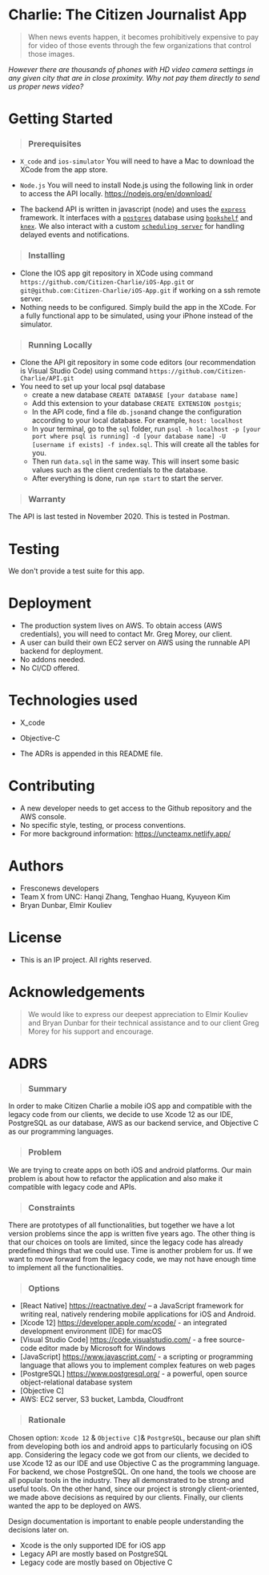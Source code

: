 # Charlie: The Citizen Journalist App

> When news events happen, it becomes prohibitively expensive to pay for video of those events through the few organizations that control those images. 

_However there are thousands of phones with HD video camera settings in any given city that are in close proximity. Why not pay them directly to send us proper news video?_

  

# Getting Started

  

>  ### Prerequisites

+ `X_code` and `ios-simulator`
  You will need to have a Mac to download the XCode from the app store. 

+ `Node.js`
  You will need to install Node.js using the following link in order to access the API locally. 
  https://nodejs.org/en/download/
- The backend API is written in javascript (node) and uses the  [`express`](https://github.com/expressjs/express)  framework. It interfaces with a  [`postgres`](https://www.postgresql.org/)  database using  [`bookshelf`](http://bookshelfjs.org/)  and  [`knex`](http://knexjs.org/). We also interact with a custom  [`scheduling server`](https://github.com/miketerpak/scheduler)  for handling delayed events and notifications.

>  ### Installing
+ Clone the IOS app git repository in XCode using command `https://github.com/Citizen-Charlie/iOS-App.git` or `git@github.com:Citizen-Charlie/iOS-App.git` if working on a ssh remote server. 
+ Nothing needs to be configured. Simply build the app in the XCode. For a fully functional app to be simulated, using your iPhone instead of the simulator.
  
>  ### Running Locally
+ Clone the API git repository in some code editors (our recommendation is Visual Studio Code) using command `https://github.com/Citizen-Charlie/API.git`
+ You need to set up your local psql database
    + create a new database `CREATE DATABASE [your database name]`
    + Add this extension to your database `CREATE EXTENSION postgis`;
    + In the API code, find a file `db.json`and change the configuration according to your local database. For example, `host: localhost`
    + In your terminal, go to the `sql` folder, run `psql -h localhost -p [your port where psql is running] -d [your database name] -U [username if exists] -f index.sql`. This will create all the tables for you.
    + Then run `data.sql` in the same way. This will insert some basic values such as the client credentials to the database.
    + After everything is done, run `npm start` to start the server.
  
>  ### Warranty
The API is last tested in November 2020. This is tested in Postman.

  

# Testing

  We don't provide a test suite for this app. 


# Deployment
+ The production system lives on AWS. To obtain access (AWS credentials), you will need to contact Mr. Greg Morey, our client. 
+ A user can build their own EC2 server on AWS using the runnable API backend for deployment. 
+ No addons needed.
+ No CI/CD offered.
  

# Technologies used

+ X_code

+ Objective-C

+ The ADRs is appended in this README file.

  

# Contributing

 + A new developer needs to get access to the Github repository and the AWS console.
 + No specific style, testing, or process conventions.
 + For more background information: https://uncteamx.netlify.app/

  

# Authors

+ Fresconews developers
+ Team X from UNC: Hanqi Zhang, Tenghao Huang, Kyuyeon Kim
+ Bryan Dunbar, Elmir Kouliev

 
# License
+ This is an IP project. All rights reserved.
  

# Acknowledgements

> We would like to express our deepest appreciation to Elmir Kouliev and Bryan Dunbar for their technical assistance and to our client Greg Morey for his support and encourage.

# ADRS


>  ### Summary

In order to make Citizen Charlie a mobile iOS app and compatible with the legacy code from our clients, we decide to use Xcode 12 as our IDE, PostgreSQL as our database, AWS as our backend service, and Objective C as our programming languages.

>  ### Problem
We are trying to create apps on both iOS and android platforms. Our main problem is about how to refactor the application and also make it compatible with legacy code and APIs.  

>  ### Constraints
 There are prototypes of all functionalities, but together we have a lot version problems since the app is written five years ago. The other thing is that our choices on tools are limited, since the legacy code has already predefined things that we could use. Time is another problem for us. If we want to move forward from the legacy code, we may not have enough time to implement all the functionalities.

>  ### Options

* [React Native] https://reactnative.dev/ – a JavaScript framework for writing real, natively rendering mobile applications for iOS and Android.
* [Xcode 12] https://developer.apple.com/xcode/ - an integrated development environment (IDE) for macOS
* [Visual Studio Code] https://code.visualstudio.com/ - a free source-code editor made by Microsoft for Windows
* [JavaScript] https://www.javascript.com/ -  a scripting or programming language that allows you to implement complex features on web pages
* [PostgreSQL] https://www.postgresql.org/ - a powerful, open source object-relational database system
* [Objective C] 
* AWS: EC2 server, S3 bucket, Lambda, Cloudfront


>  ### Rationale

Chosen option: `Xcode 12` & `Objective C]`& `PostgreSQL`, because our plan shift from developing both ios and android apps to particularly focusing on iOS app. Considering the legacy code we got from our clients, we decided to use Xcode 12 as our IDE and use Objective C as the programming language. For backend, we chose PostgreSQL. On one hand, the tools we choose are all popular tools in the industry. They all demonstrated to be strong and useful tools. On the other hand, since our project is strongly client-oriented, we made above decisions as required by our clients. Finally, our clients wanted the app to be deployed on AWS.

Design documentation is important to enable people understanding the decisions later on.
* Xcode is the only supported IDE for iOS app
* Legacy API are mostly based on PostgreSQL
* Legacy code are mostly based on Objective C

